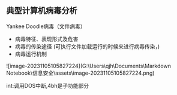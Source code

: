 ## 典型计算机病毒分析

Yankee Doodle病毒（文件病毒）

* 病毒特征、表现形式及危害
* 病毒的传染途径 (可执行文件加载运行的时候来进行病毒传染，)
* 病毒运行机制

![image-20231105105827224](G:\Users\qjh\Documents\Markdown Notebook\信息安全\assets\image-20231105105827224.png)

int:调用DOS中断,4bh是子功能部分

